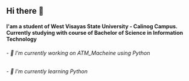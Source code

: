## Hi there 👋
#### I'am a student of West Visayas State University - Calinog Campus. Currently studying with course of Bachelor of Science in Information Technology
###### - 🔭 I’m currently working on ATM_Macheine using Python
###### - 🌱 I’m currently learning Python
<!--
**euuii/euuii** is a ✨ _special_ ✨ repository because its `README.md` (this file) appears on your GitHub profile.

Here are some ideas to get you started:

- 🔭 I’m currently working on ATM_Macheine using Python
- 🌱 I’m currently learning Python
- 👯 I’m looking to collaborate on ...
- 🤔 I’m looking for help with ...
- 💬 Ask me about ...
- 📫 How to reach me: ...
- 😄 Pronouns: ...
- ⚡ Fun fact: ...
-->
